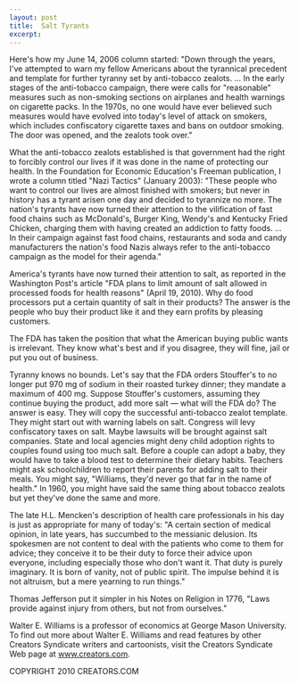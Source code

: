 ```yaml
---
layout: post
title:  Salt Tyrants
excerpt:
---
```


Here's how my June 14, 2006 column started: "Down through the years, I've attempted to warn my fellow Americans about the tyrannical precedent and template for further tyranny set by anti-tobacco zealots. ... In the early stages of the anti-tobacco campaign, there were calls for "reasonable" measures such as non-smoking sections on airplanes and health warnings on cigarette packs. In the 1970s, no one would have ever believed such measures would have evolved into today's level of attack on smokers, which includes confiscatory cigarette taxes and bans on outdoor smoking. The door was opened, and the zealots took over."

What the anti-tobacco zealots established is that government had the right to forcibly control our lives if it was done in the name of protecting our health. In the Foundation for Economic Education's Freeman publication, I wrote a column titled "Nazi Tactics" (January 2003): "These people who want to control our lives are almost finished with smokers; but never in history has a tyrant arisen one day and decided to tyrannize no more. The nation's tyrants have now turned their attention to the vilification of fast food chains such as McDonald's, Burger King, Wendy's and Kentucky Fried Chicken, charging them with having created an addiction to fatty foods. ... In their campaign against fast food chains, restaurants and soda and candy manufacturers the nation's food Nazis always refer to the anti-tobacco campaign as the model for their agenda."

America's tyrants have now turned their attention to salt, as reported in the Washington Post's article "FDA plans to limit amount of salt allowed in processed foods for health reasons" (April 19, 2010). Why do food processors put a certain quantity of salt in their products? The answer is the people who buy their product like it and they earn profits by pleasing customers.

 The FDA has taken the position that what the American buying public wants is irrelevant. They know what's best and if you disagree, they will fine, jail or put you out of business.

Tyranny knows no bounds. Let's say that the FDA orders Stouffer's to no longer put 970 mg of sodium in their roasted turkey dinner; they mandate a maximum of 400 mg. Suppose Stouffer's customers, assuming they continue buying the product, add more salt — what will the FDA do? The answer is easy. They will copy the successful anti-tobacco zealot template. They might start out with warning labels on salt. Congress will levy confiscatory taxes on salt. Maybe lawsuits will be brought against salt companies. State and local agencies might deny child adoption rights to couples found using too much salt. Before a couple can adopt a baby, they would have to take a blood test to determine their dietary habits. Teachers might ask schoolchildren to report their parents for adding salt to their meals. You might say, "Williams, they'd never go that far in the name of health." In 1960, you might have said the same thing about tobacco zealots but yet they've done the same and more.

The late H.L. Mencken's description of health care professionals in his day is just as appropriate for many of today's: "A certain section of medical opinion, in late years, has succumbed to the messianic delusion. Its spokesmen are not content to deal with the patients who come to them for advice; they conceive it to be their duty to force their advice upon everyone, including especially those who don't want it. That duty is purely imaginary. It is born of vanity, not of public spirit. The impulse behind it is not altruism, but a mere yearning to run things."

Thomas Jefferson put it simpler in his Notes on Religion in 1776, "Laws provide against injury from others, but not from ourselves."

Walter E. Williams is a professor of economics at George Mason University. To find out more about Walter E. Williams and read features by other Creators Syndicate writers and cartoonists, visit the Creators Syndicate Web page at www.creators.com.

COPYRIGHT 2010 CREATORS.COM
